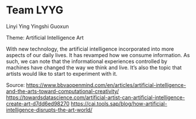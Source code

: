 Team LYYG
=========
Linyi
Ying
Yingshi
Guoxun

Theme: Artificial Intelligence Art

With new technology, the artificial intelligence incorporated into more aspects of our daily lives. It has revamped how we consume information. As such, we can note that the informational experiences controlled by machines have changed the way we think and live. It’s also the topic that artists would like to start to experiment with it. 

Source:
https://www.bbvaopenmind.com/en/articles/artificial-intelligence-and-the-arts-toward-computational-creativity/
https://towardsdatascience.com/artificial-artist-can-artificial-intelligence-create-art-d7dd6ed98270
https://cai.tools.sap/blog/how-artificial-intelligence-disrupts-the-art-world/

